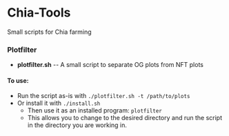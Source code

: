 # Chia-Tools

Small scripts for Chia farming

### Plotfilter

* **plotfilter.sh** -- A small script to separate OG plots from NFT plots

#### To use:

* Run the script as-is with `./plotfilter.sh -t /path/to/plots`
* Or install it with `./install.sh`
   * Then use it as an installed program: `plotfilter`
   * This allows you to change to the desired directory and run the script in the directory you are working in.
